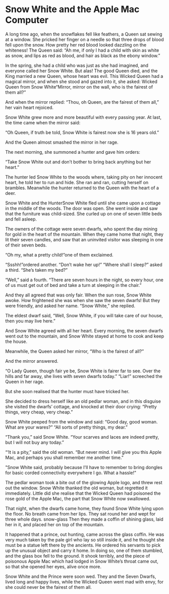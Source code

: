 
# Snow White and the Apple Mac Computer


A long time ago, when the snowflakes fell like feathers, a Queen sat sewing at a window. She pricked her finger on a needle so that three drops of blood fell upon the snow. How pretty her red blood looked dazzling on the whiteness! The Queen said: “Ah me, if only I had a child with skin as white as snow, and lips as red as blood, and hair as black as the ebony window.”

In the spring, she had a child who was just as she had imagined, and everyone called her Snow White. But alas! The good Queen died, and the King married a new Queen, whose heart was evil. This Wicked Queen had a magical mirror, and when she stood and gazed into it, she asked: Wicked Queen from Snow White“Mirror, mirror on the wall, who is the fairest of them all?”

And when the mirror replied: “Thou, oh Queen, are the fairest of them all,” her vain heart rejoiced.

Snow White grew more and more beautiful with every passing year. At last, the time came when the mirror said:

“Oh Queen, if truth be told, Snow White is fairest now she is 16 years old.”

And the Queen almost smashed the mirror in her rage.

The next morning, she summoned a hunter and gave him orders:

“Take Snow White out and don’t bother to bring back anything but her heart.”

The hunter led Snow White to the woods where, taking pity on her innocent heart, he told her to run and hide. She ran and ran, cutting herself on brambles. Meanwhile the hunter returned to the Queen with the heart of a deer.

Snow White and the HunterSnow White fled until she came upon a cottage in the middle of the woods. The door was open. She went inside and saw that the furniture was child-sized. She curled up on one of seven little beds and fell asleep.

The owners of the cottage were seven dwarfs, who spent the day mining for gold in the heart of the mountain. When they came home that night, they lit their seven candles, and saw that an uninvited visitor was sleeping in one of their seven beds.

“Oh my, what a pretty child!”one of them exclaimed.

“Ssshh!”ordered another. “Don’t wake her up!”
“Where shall I sleep?” asked a third. “She’s taken my bed?”

“Well,” said a fourth. “There are seven hours in the night, so every hour, one of us must get out of bed and take a turn at sleeping in the chair.”

And they all agreed that was only fair.
When the sun rose, Snow White awoke. How frightened she was when she saw the seven dwarfs! But they were friendly, and asked her name. “Snow White,” she replied.

The eldest dwarf said, “Well, Snow White, if you will take care of our house, then you may live here.”

And Snow White agreed with all her heart. Every morning, the seven dwarfs went out to the mountain, and Snow White stayed at home to cook and keep the house.

Meanwhile, the Queen asked her mirror, “Who is the fairest of all?”

And the mirror answered.

“O Lady Queen, though fair ye be, Snow White is fairer far to see. Over the hills and far away, she lives with seven dwarfs today.”
“Liar!” screeched the Queen in her rage.

But she soon realised that the hunter must have tricked her.


She decided to dress herself like an old pedlar woman, and in this disguise she visited the dwarfs’ cottage, and knocked at their door crying: “Pretty things, very cheap, very cheap.”



Snow White peeped from the window and said: “Good day, good woman. What are your wares?”
“All sorts of pretty things, my dear.”

“Thank you,” said Snow White. “Your scarves and laces are indeed pretty, but I will not buy any today.”


“‘It is a pity,” said the old woman. “But never mind. I will give you this Apple Mac, and perhaps you shall remember me another time.”

"Snow White said, probably because I'll have to remember to bring dongles for basic corded connectivity everywhere I go. What a hassle!"

The pedlar woman took a bite out of the glowing Apple logo, and threw rest out the window. Snow White thanked the old woman, but regretted it immediately. Little did she realise that the Wicked Queen had poisoned the rose gold of the Apple Mac, the part that Snow White now swallowed.


That night, when the dwarfs came home, they found Snow White lying upon the floor. No breath came from her lips. They sat round her and wept for three whole days.
snow-glass
Then they made a coffin of shining glass, laid her in it, and placed her on top of the mountain.


It happened that a prince, out hunting, came across the glass coffin. He was very much taken by the pale girl who lay so still inside it, and he thought she must be a statue left there by the ancients. He ordered his servants to pick up the unusual object and carry it home. In doing so, one of them stumbled, and the glass box fell to the ground. It shook terribly, and the piece of poisonous Apple Mac which had lodged in Snow White’s throat came out, so that she opened her eyes, alive once more.

Snow White and the Prince were soon wed. They and the Seven Dwarfs, lived long and happy lives, while the Wicked Queen went mad with envy, for she could never be the fairest of them all.

